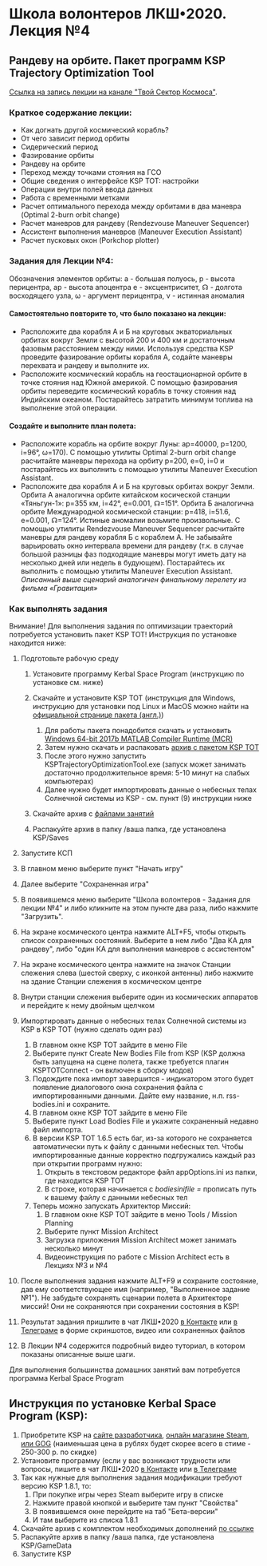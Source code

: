 # Школа волонтеров ЛКШ•2020. Лекция №4
## Рандеву на орбите. Пакет программ KSP Trajectory Optimization Tool

[Ссылка на запись лекции на канале "Твой Сектор Космоса"](https://www.youtube.com/watch?v=U26xtm4HVF0).

### Краткое содержание лекции:
* Как догнать другой космический корабль?
* От чего зависит период орбиты
* Сидерический период
* Фазирование орбиты
* Рандеву на орбите
* Переход между точками стояния на ГСО
* Общие сведения о интерфейсе KSP TOT: настройки
* Операции внутри полей ввода данных
* Работа с временными метками
* Расчет оптимального перехода между орбитами в два маневра (Optimal 2-burn orbit change)
* Расчет маневров для рандеву (Rendezvouse Maneuver Sequencer)
* Ассистент выполнения маневров (Maneuver Execution Assistant)
* Расчет пусковых окон (Porkchop plotter)

### Задания для Лекции №4:

Обозначения элементов орбиты:
а - большая полуось,
р - высота перицентра,
ap - высота апоцентра
e - эксцентриситет,
☊ - долгота восходящего узла,
ω - аргумент перицентра,
ν - истинная аномалия

#### Самостоятельно повторите то, что было показано на лекции:
* Расположите два корабля А и Б на круговых экваториальных орбитах вокруг Земли с высотой 200 и 400 км и достаточным фазовым расстоянием между ними. Используя средства KSP проведите фазирование орбиты корабля А, содайте маневры перехвата и рандеву и выполните их.
* Расположите космический корабль на геостационарной орбите в точке стояния над Южной америкой. С помощью фазирования орбиты переведите космический корабль в точку стояния над Индийским океаном. Постарайтесь затратить минимум топлива на выполнение этой операции.

#### Создайте и выполните план полета:
* Расположите корабль на орбите вокруг Луны: ap=40000, p=1200, i=96°, ω=170). С помощью утилиты Optimal 2-burn orbit change расчитайте маневры перехода на орбиту p=200, e=0, i=0 и постарайтесь их выполнить с помощью утилиты Maneuver Execution Assistant.
* Расположите два корабля А и Б на круговых орбитах вокруг Земли.
  Орбита А аналогична орбите китайском косической станции «Тяньгун-1»: p=355 км, i=42°, e=0.001, ☊=151°.
  Орбита Б аналогична орбите Международной космической станции: p=418, i=51.6, e=0.001, ☊=124°. Истиные аномалии возьмите произвольные.
  С помощью утилиты Rendezvouse Maneuver Sequencer расчитайте маневры для рандеву корабля Б с кораблем А. Не забывайте варьировать окно интервала времени для рандеву (т.к. в случае большой разницы фаз подходящие маневры могут иметь дату на несколько дней или недель в будующем).
  Постарайтесь их выполнить с помощью утилиты Maneuver Execution Assistant.
  <i>Описанный выше сценарий аналогичен финальному перелету из фильма «Гравитация»</i>

### Как выполнять задания

Внимание! Для выполнения задания по оптимизации траекторий потребуется установить пакет KSP TOT!
Инструкция по установке находится ниже:

1. Подготовьте рабочую среду
   1. Установите программу Kerbal Space Program (инструкцию по установке см. ниже)
   2. Cкачайте и установите KSP TOT (инструкция для Windows, инструкцию для установки под Linux и MacOS можно найти на [официальной странице пакета (англ.)](https://forum.kerbalspaceprogram.com/index.php?/topic/33568-winmaclinux-ksp-trajectory-optimization-tool-v165-major-lvd-updates/))
        1. Для работы пакета понадобится скачать и установить [Windows 64-bit 2017b MATLAB Compiler Runtime (MCR)](http://ssd.mathworks.com/supportfiles/downloads/R2017b/deployment_files/R2017b/installers/win64/MCR_R2017b_win64_installer.exe)
        2. Затем нужно скачать и распаковать [архив с пакетом KSP TOT](https://drive.google.com/file/d/0B83Py_-98MhoSG16X09NOFN6SE0/view?usp=sharing)
        3. После этого нужно запустить KSPTrajectoryOptimizationTool.exe (запуск может занимать достаточно продолжительное время: 5-10 минут на слабых компьютерах)
        4. Далее нужно будет импортировать данные о небесных телах Солнечной системы из KSP - см. пункт (9) инструкции ниже 
   
   2. Cкачайте архив с [файлами занятий](https://github.com/1greywind/space-school-volunteer/raw/master/Лекция%20№3/Школа_волонтеров_Задания_для_лекции_№3.zip)
   3. Распакуйте архив в папку /ваша папка, где установлена KSP/Saves
2. Запустите КСП
3. В главном меню выберите пункт "Начать игру"
4. Далее выберите "Сохраненная игра"
5. В появившемся меню выберите "Школа волонтеров - Задания для лекции №4" и либо кликните на этом пункте два раза, либо нажмите "Загрузить".
6. На экране космического центра нажмите ALT+F5, чтобы открыть список сохраненных состояний. Выберите в нем либо
   "Два КА для рандеву", либо "один КА для выполнения маневров с ассистентом"
7. На экране космического центра нажмите на значок Станции слежения слева (шестой сверху, с иконкой антенны)
   либо нажмите на здание Станции слежения в космическом центре
8. Внутри станции слежения выберите один из космических аппаратов и перейдите к нему двойным щелчком
9. Импортировать данные о небесных телах Солнечной системы из KSP в KSP TOT (нужно сделать один раз) 
    1. В главном окне KSP TOT зайдите в меню File
    2. Выберите пункт Create New Bodies File from KSP (KSP должна быть запущена на сцене полета, также требуется плагин KSPTOTConnect - он включен в сборку модов)
    3. Подождите пока импорт завершится - индикатором этого будет появление диалогового окна сохранения файла с импортированными данными. Дайте ему название, н.п. rss-bodies.ini и сохраните.
    4. В главном окне KSP TOT зайдите в меню File
    5. Выберите пункт Load Bodies File и укажите сохраненный недавно файл импорта.
    6. В версии KSP TOT 1.6.5 есть баг, из-за которого не сохраняется автоматически путь к файлу с данными небесных тел. Чтобы импортированные данные корректно подгружались каждый раз при открытии программ нужно:
        1. Открыть в текстовом редакторе файл appOptions.ini из папки, где находится KSP TOT
        2. В строке, которая начинается с *bodiesinifile =* прописать путь к вашему файлу с данными небесных тел
    7. Теперь можно запускать Архитектор Миссий:
        1. В главном окне KSP TOT зайдите в меню Tools / Mission Planning
        2. Выберите пункт Mission Architect
        3. Загрузка приложения Mission Architect может занимать несколько минут
        4. Видеоинструкция по работе с Mission Architect есть в Лекциях №3 и №4
    
10. После выполнения задания нажмите ALT+F9 и сохраните состояние, дав ему соответствующее имя (например, "Выполненное задание №1"). Не забудьте сохранять сценарии полета в Архитекторе миссий! Они не сохраняются при сохранении состояния в KSP!
11. Результат задания пришлите в чат ЛКШ•2020 [в Контакте](https://vk.me/join/AJQ1d_3CuBfywdM9wDb9kgNs)
    или [в Телеграме](https://t.me/space_school_chat) в форме скриншотов, видео или сохраненных файлов
12. В Лекции №4 содержится подробный видео туториал, в котором показаны описанные выше шаги.


Для выполнения большинства домашних занятий вам потребуется программа Kerbal Space Program

## Инструкция по установке Kerbal Space Program (KSP):
1. Приобретите KSP на
    [сайте разработчика](https://www.kerbalspaceprogram.com/store/),
    [онлайн магазине Steam](https://store.steampowered.com/app/220200/Kerbal_Space_Program/),
    [или GOG](https://www.gog.com/game/kerbal_space_program)
    (наименьшая цена в рублях будет скорее всего в стиме - 250-300 р. по скидке)
2. Установите программу (если у вас возникают трудности или вопросы,
   пишите в чат ЛКШ•2020 [в Контакте](https://vk.me/join/AJQ1d_3CuBfywdM9wDb9kgNs)
   или [в Телеграме](https://t.me/space_school_chat)
3. Так как нужные для выполнения задания модификации требуют версию KSP 1.8.1, то:
    1. При покупке игры через Steam выберите игру в списке
    2. Нажмите правой кнопкой и выберите там пункт "Свойства"
    3. В появившемся окне перейдите на таб "Бета-версии"
    4. И там выберите из списка 1.8.1 
4. Скачайте архив с комплектом необходимых дополнений [по ссылке](http://spaceprogram.ru/GameData-LKSH-2020-volunteer-modpack.zip)
5. Распакуйте архив в папку /ваша папка, где установлена KSP/GameData
6. Запустите KSP


